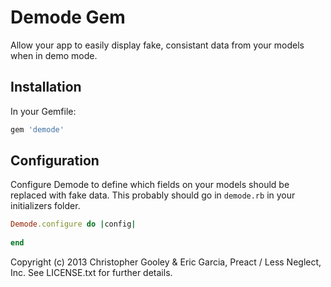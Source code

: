 Demode Gem
===
Allow your app to easily display fake, consistant data from your models when in demo mode.

Installation
---

In your Gemfile:

```ruby
gem 'demode'
```

Configuration
---

Configure Demode to define which fields on your models should be replaced with fake data. This probably should go in `demode.rb` in your initializers folder.

```ruby
Demode.configure do |config|
  
end
```

Copyright (c) 2013 Christopher Gooley & Eric Garcia, Preact / Less Neglect, Inc. See LICENSE.txt for further details.
